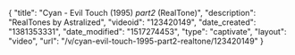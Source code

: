 {
    "title": "Cyan - Evil Touch (1995) _part2_ (RealTone)",
    "description": "RealTones by Astralized",
    "videoid": "123420149",
    "date_created": "1381353331",
    "date_modified": "1517274453",
    "type": "captivate",
    "layout": "video",
    "url": "\/v\/cyan-evil-touch-1995-part2-realtone\/123420149"
}